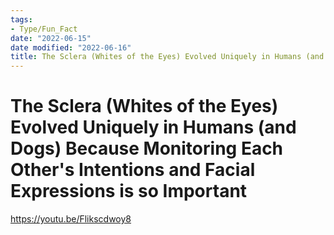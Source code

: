 ```yaml
---
tags:
- Type/Fun_Fact
date: "2022-06-15"
date modified: "2022-06-16"
title: The Sclera (Whites of the Eyes) Evolved Uniquely in Humans (and Dogs) Because Monitoring Each Other's Intentions and Facial Expressions is so Important
---
```


# The Sclera (Whites of the Eyes) Evolved Uniquely in Humans (and Dogs) Because Monitoring Each Other's Intentions and Facial Expressions is so Important
https://youtu.be/Flikscdwoy8

